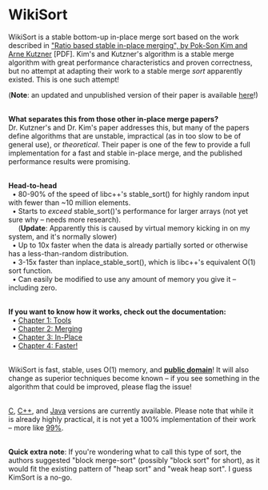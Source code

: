 WikiSort
======

WikiSort is a stable bottom-up in-place merge sort based on the work described in ["Ratio based stable in-place merging", by Pok-Son Kim and Arne Kutzner](http://ak.hanyang.ac.kr/papers/tamc2008.pdf) [PDF]. Kim's and Kutzner's algorithm is a stable merge algorithm with great performance characteristics and proven correctness, but no attempt at adapting their work to a stable merge *sort* apparently existed. This is one such attempt!

(**Note**: an updated and unpublished version of their paper is available [here](http://ak.hanyang.ac.kr/papers/performant-in-place-merging.pdf)!)<br/><br/>

**What separates this from those other in-place merge papers?**<br/>
Dr. Kutzner's and Dr. Kim's paper addresses this, but many of the papers define algorithms that are unstable, impractical (as in too slow to be of general use), or <i>theoretical</i>. Their paper is one of the few to provide a full implementation for a fast and stable in-place merge, and the published performance results were promising.<br/><br/>

**Head-to-head**<br/>
&nbsp;&nbsp;• 80-90% of the speed of libc++'s stable_sort() for highly random input with fewer than ~10 million elements.<br/>
&nbsp;&nbsp;• Starts to *exceed* stable_sort()'s performance for larger arrays (not yet sure why – needs more research).<br/>
&nbsp;&nbsp;&nbsp;&nbsp;&nbsp;(**Update**: Apparently this is caused by virtual memory kicking in on my system, and it's normally slower)<br/>
&nbsp;&nbsp;• Up to 10x faster when the data is already partially sorted or otherwise has a less-than-random distribution.<br/>
&nbsp;&nbsp;• 3-15x faster than inplace_stable_sort(), which is libc++'s equivalent O(1) sort function.<br/>
&nbsp;&nbsp;• Can easily be modified to use any amount of memory you give it – including zero.<br/><br/>

**If you want to know how it works, check out the documentation:**<br/>
&nbsp;&nbsp;• [Chapter 1: Tools](https://github.com/BonzaiThePenguin/WikiSort/blob/master/Chapter%201.%20Tools.md)<br/>
&nbsp;&nbsp;• [Chapter 2: Merging](https://github.com/BonzaiThePenguin/WikiSort/blob/master/Chapter%202.%20Merging.md)<br/>
&nbsp;&nbsp;• [Chapter 3: In-Place](https://github.com/BonzaiThePenguin/WikiSort/blob/master/Chapter%203.%20In-Place.md)<br/>
&nbsp;&nbsp;• [Chapter 4: Faster!](https://github.com/BonzaiThePenguin/WikiSort/blob/master/Chapter%204.%20Faster!.md)<br/><br/>

WikiSort is fast, stable, uses O(1) memory, and **[public domain](https://github.com/BonzaiThePenguin/WikiSort/blob/master/LICENSE)**! It will also change as superior techniques become known – if you see something in the algorithm that could be improved, please flag the issue!<br/><br/>

[C](https://github.com/BonzaiThePenguin/WikiSort/blob/master/WikiSort.c), [C++](https://github.com/BonzaiThePenguin/WikiSort/blob/master/WikiSort.cpp), and [Java](https://github.com/BonzaiThePenguin/WikiSort/blob/master/WikiSort.java) versions are currently available. Please note that while it is already highly practical, it is not yet a 100% implementation of their work – more like [99%](https://github.com/BonzaiThePenguin/WikiSort/issues/10).<br/><br/>

**Quick extra note**: If you're wondering what to call this type of sort, the authors suggested "block merge-sort" (possibly "block sort" for short), as it would fit the existing pattern of "heap sort" and "weak heap sort". I guess KimSort is a no-go.
